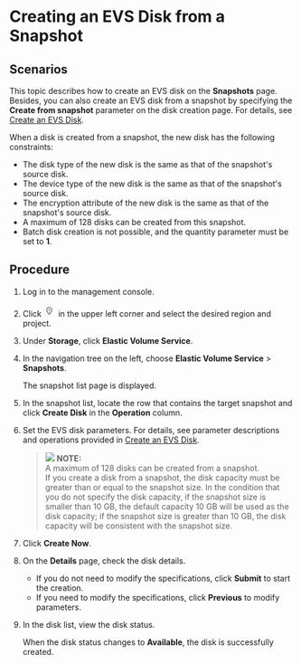 # Creating an EVS Disk from a Snapshot<a name="evs_01_0013"></a>

## Scenarios<a name="section63311840155158"></a>

This topic describes how to create an EVS disk on the  **Snapshots**  page. Besides, you can also create an EVS disk from a snapshot by specifying the  **Create from snapshot**  parameter on the disk creation page. For details, see  [Create an EVS Disk](create-an-evs-disk.md).

When a disk is created from a snapshot, the new disk has the following constraints:

-   The disk type of the new disk is the same as that of the snapshot's source disk.
-   The device type of the new disk is the same as that of the snapshot's source disk.
-   The encryption attribute of the new disk is the same as that of the snapshot's source disk.
-   A maximum of 128 disks can be created from this snapshot.
-   Batch disk creation is not possible, and the quantity parameter must be set to  **1**.

## Procedure<a name="section53290500174512"></a>

1.  Log in to the management console.
2.  Click  ![](figures/icon-region.png)  in the upper left corner and select the desired region and project.
3.  Under  **Storage**, click  **Elastic Volume Service**.
4.  In the navigation tree on the left, choose  **Elastic Volume Service**  \>  **Snapshots**.

    The snapshot list page is displayed.

5.  In the snapshot list, locate the row that contains the target snapshot and click  **Create Disk**  in the  **Operation**  column.
6.  Set the EVS disk parameters. For details, see parameter descriptions and operations provided in  [Create an EVS Disk](create-an-evs-disk.md).

    >![](/images/icon-note.gif) **NOTE:**   
    >A maximum of 128 disks can be created from a snapshot.  
    >If you create a disk from a snapshot, the disk capacity must be greater than or equal to the snapshot size. In the condition that you do not specify the disk capacity, if the snapshot size is smaller than 10 GB, the default capacity 10 GB will be used as the disk capacity; if the snapshot size is greater than 10 GB, the disk capacity will be consistent with the snapshot size.  

7.  Click  **Create Now**.
8.  On the  **Details**  page, check the disk details.
    -   If you do not need to modify the specifications, click  **Submit**  to start the creation.
    -   If you need to modify the specifications, click  **Previous**  to modify parameters.

9.  In the disk list, view the disk status.

    When the disk status changes to  **Available**, the disk is successfully created.


